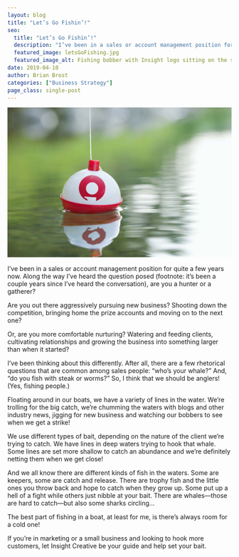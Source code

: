 ```yaml
---
layout: blog
title: "Let’s Go Fishin’!"
seo:
  title: "Let’s Go Fishin’!"
  description: "I’ve been in a sales or account management position for quite a few years now. Along the way I’ve heard the question posed"
  featured_image: letsGoFishing.jpg
  featured_image_alt: Fishing bobber with Insight logo sitting on the surface of water
date: 2019-04-10
author: Brian Brost
categories: ["Business Strategy"]
page_class: single-post
---
```


![Fishing bobber with Insight logo sitting on the surface of water](letsGoFishing.jpg)

I’ve been in a sales or account management position for quite a few years now. Along the way I’ve heard the question posed (footnote: it’s been a couple years since I’ve heard the conversation), are you a hunter or a gatherer?

Are you out there aggressively pursuing new business? Shooting down the competition, bringing home the prize accounts and moving on to the next one?

Or, are you more comfortable nurturing? Watering and feeding clients, cultivating relationships and growing the business into something larger than when it started?

I’ve been thinking about this differently. After all, there are a few rhetorical questions that are common among sales people: “who’s your whale?” And, “do you fish with steak or worms?” So, I think that we should be anglers! (Yes, fishing people.)

Floating around in our boats, we have a variety of lines in the water. We’re trolling for the big catch, we’re chumming the waters with blogs and other industry news, jigging for new business and watching our bobbers to see when we get a strike!

We use different types of bait, depending on the nature of the client we’re trying to catch. We have lines in deep waters trying to hook that whale. Some lines are set more shallow to catch an abundance and we’re definitely netting them when we get close!

And we all know there are different kinds of fish in the waters. Some are keepers, some are catch and release. There are trophy fish and the little ones you throw back and hope to catch when they grow up. Some put up a hell of a fight while others just nibble at your bait. There are whales—those are hard to catch—but also some sharks circling…

The best part of fishing in a boat, at least for me, is there’s always room for a cold one!

If you’re in marketing or a small business and looking to hook more customers, let Insight Creative be your guide and help set your bait.
